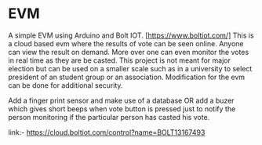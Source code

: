 # EVM
A simple  EVM using Arduino and Bolt IOT. [https://www.boltiot.com/]
This is a cloud based evm where the results of vote can be seen online. Anyone can view the result on demand. More over one can even monitor the votes in real time as they are be casted. This project is not meant for major election but can be used on a smaller scale such as in a university to select president of an student group or an association.
Modification for the evm can be done for additional security.


Add a finger print sensor and make use of a database
OR
add a buzer which gives short beeps when vote button is pressed just to notify the person monitoring if the particular person has casted his vote.

link:- https://cloud.boltiot.com/control?name=BOLT13167493
